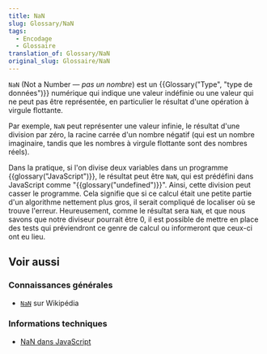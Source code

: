 ```yaml
---
title: NaN
slug: Glossary/NaN
tags:
  - Encodage
  - Glossaire
translation_of: Glossary/NaN
original_slug: Glossaire/NaN
---
```

`NaN` (Not a Number — _pas un nombre_) est un {{Glossary("Type", "type de données")}} numérique qui indique une valeur indéfinie ou une valeur qui ne peut pas être représentée, en particulier le résultat d'une opération à virgule flottante.

Par exemple, `NaN` peut représenter une valeur infinie, le résultat d'une division par zéro, la racine carrée d'un nombre négatif (qui est un nombre imaginaire, tandis que les nombres à virgule flottante sont des nombres réels).

Dans la pratique, si l'on divise deux variables dans un programme {{glossary("JavaScript")}}, le résultat peut être `NaN`, qui est prédéfini dans JavaScript comme "{{glossary("undefined")}}". Ainsi, cette division peut casser le programme. Cela signifie que si ce calcul était une petite partie d'un algorithme nettement plus gros, il serait compliqué de localiser où se trouve l'erreur. Heureusement, comme le résultat sera `NaN`, et que nous savons que notre diviseur pourrait être 0, il est possible de mettre en place des tests qui préviendront ce genre de calcul ou informeront que ceux-ci ont eu lieu.

## Voir aussi

### Connaissances générales

- [`NaN`](https://fr.wikipedia.org/wiki/NaN) sur Wikipédia

### Informations techniques

- [NaN dans JavaScript](/fr/docs/Web/JavaScript/Reference/Objets_globaux/NaN)
